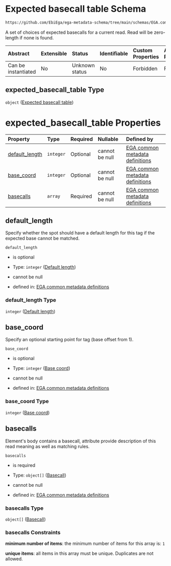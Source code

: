 # Expected basecall table Schema

```txt
https://github.com/EbiEga/ega-metadata-schema/tree/main/schemas/EGA.common-definitions.json#/definitions/spot_descriptor/items/properties/read_specs/items/properties/expected_basecall_table
```

A set of choices of expected basecalls for a current read. Read will be zero-length if none is found.

| Abstract            | Extensible | Status         | Identifiable | Custom Properties | Additional Properties | Access Restrictions | Defined In                                                                                           |
| :------------------ | :--------- | :------------- | :----------- | :---------------- | :-------------------- | :------------------ | :--------------------------------------------------------------------------------------------------- |
| Can be instantiated | No         | Unknown status | No           | Forbidden         | Forbidden             | none                | [EGA.common-definitions.json\*](../../../schemas/EGA.common-definitions.json "open original schema") |

## expected\_basecall\_table Type

`object` ([Expected basecall table](ega-12-definitions-spot-descriptor-spot-decode-spec-properties-read-specs-read-spec-properties-expected-basecall-table.md))

# expected\_basecall\_table Properties

| Property                           | Type      | Required | Nullable       | Defined by                                                                                                                                                                                                                                                                                                                                                                                                       |
| :--------------------------------- | :-------- | :------- | :------------- | :--------------------------------------------------------------------------------------------------------------------------------------------------------------------------------------------------------------------------------------------------------------------------------------------------------------------------------------------------------------------------------------------------------------- |
| [default\_length](#default_length) | `integer` | Optional | cannot be null | [EGA common metadata definitions](ega-12-definitions-spot-descriptor-spot-decode-spec-properties-read-specs-read-spec-properties-expected-basecall-table-properties-default-length.md "https://github.com/EbiEga/ega-metadata-schema/tree/main/schemas/EGA.common-definitions.json#/definitions/spot_descriptor/items/properties/read_specs/items/properties/expected_basecall_table/properties/default_length") |
| [base\_coord](#base_coord)         | `integer` | Optional | cannot be null | [EGA common metadata definitions](ega-12-definitions-spot-descriptor-spot-decode-spec-properties-read-specs-read-spec-properties-expected-basecall-table-properties-base-coord.md "https://github.com/EbiEga/ega-metadata-schema/tree/main/schemas/EGA.common-definitions.json#/definitions/spot_descriptor/items/properties/read_specs/items/properties/expected_basecall_table/properties/base_coord")         |
| [basecalls](#basecalls)            | `array`   | Required | cannot be null | [EGA common metadata definitions](ega-12-definitions-spot-descriptor-spot-decode-spec-properties-read-specs-read-spec-properties-expected-basecall-table-properties-basecalls-array.md "https://github.com/EbiEga/ega-metadata-schema/tree/main/schemas/EGA.common-definitions.json#/definitions/spot_descriptor/items/properties/read_specs/items/properties/expected_basecall_table/properties/basecalls")     |

## default\_length

Specify whether the spot should have a default length for this tag if the expected base cannot be matched.

`default_length`

*   is optional

*   Type: `integer` ([Default length](ega-12-definitions-spot-descriptor-spot-decode-spec-properties-read-specs-read-spec-properties-expected-basecall-table-properties-default-length.md))

*   cannot be null

*   defined in: [EGA common metadata definitions](ega-12-definitions-spot-descriptor-spot-decode-spec-properties-read-specs-read-spec-properties-expected-basecall-table-properties-default-length.md "https://github.com/EbiEga/ega-metadata-schema/tree/main/schemas/EGA.common-definitions.json#/definitions/spot_descriptor/items/properties/read_specs/items/properties/expected_basecall_table/properties/default_length")

### default\_length Type

`integer` ([Default length](ega-12-definitions-spot-descriptor-spot-decode-spec-properties-read-specs-read-spec-properties-expected-basecall-table-properties-default-length.md))

## base\_coord

Specify an optional starting point for tag (base offset from 1).

`base_coord`

*   is optional

*   Type: `integer` ([Base coord](ega-12-definitions-spot-descriptor-spot-decode-spec-properties-read-specs-read-spec-properties-expected-basecall-table-properties-base-coord.md))

*   cannot be null

*   defined in: [EGA common metadata definitions](ega-12-definitions-spot-descriptor-spot-decode-spec-properties-read-specs-read-spec-properties-expected-basecall-table-properties-base-coord.md "https://github.com/EbiEga/ega-metadata-schema/tree/main/schemas/EGA.common-definitions.json#/definitions/spot_descriptor/items/properties/read_specs/items/properties/expected_basecall_table/properties/base_coord")

### base\_coord Type

`integer` ([Base coord](ega-12-definitions-spot-descriptor-spot-decode-spec-properties-read-specs-read-spec-properties-expected-basecall-table-properties-base-coord.md))

## basecalls

Element's body contains a basecall, attribute provide description of this read meaning as well as matching rules.

`basecalls`

*   is required

*   Type: `object[]` ([Basecall](ega-12-definitions-spot-descriptor-spot-decode-spec-properties-read-specs-read-spec-properties-expected-basecall-table-properties-basecalls-array-basecall.md))

*   cannot be null

*   defined in: [EGA common metadata definitions](ega-12-definitions-spot-descriptor-spot-decode-spec-properties-read-specs-read-spec-properties-expected-basecall-table-properties-basecalls-array.md "https://github.com/EbiEga/ega-metadata-schema/tree/main/schemas/EGA.common-definitions.json#/definitions/spot_descriptor/items/properties/read_specs/items/properties/expected_basecall_table/properties/basecalls")

### basecalls Type

`object[]` ([Basecall](ega-12-definitions-spot-descriptor-spot-decode-spec-properties-read-specs-read-spec-properties-expected-basecall-table-properties-basecalls-array-basecall.md))

### basecalls Constraints

**minimum number of items**: the minimum number of items for this array is: `1`

**unique items**: all items in this array must be unique. Duplicates are not allowed.

